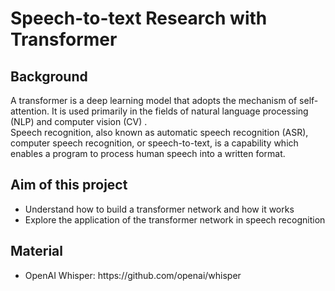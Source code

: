# Speech-to-text Research with Transformer
## Background
A transformer is a deep learning model that adopts the mechanism of self-attention. It is used primarily in the fields of natural language processing (NLP) and computer vision (CV) .\
Speech recognition, also known as automatic speech recognition (ASR), computer speech recognition, or speech-to-text, is a capability which enables a program to process human speech into a written format.
## Aim of this project
<ul>
<li>Understand how to build a transformer network and how it works</li>
<li>Explore the application of the transformer network in speech recognition</li>
</ul>

## Material
<ul>
<li>OpenAI Whisper: https://github.com/openai/whisper </li>
</ul>
